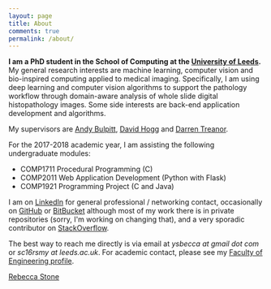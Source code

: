 ```yaml
---
layout: page
title: About
comments: true
permalink: /about/
---
```


**I am a PhD student in the School of Computing at the [University of Leeds](https://engineering.leeds.ac.uk/computing).** My general research interests are machine learning, computer vision and bio-inspired computing applied to medical imaging. Specifically, I am using deep learning and computer vision algorithms to support the pathology workflow through domain-aware analysis of whole slide digital histopathology images. Some side interests are back-end application development and algorithms. 

My supervisors are [Andy Bulpitt](https://scholar.google.co.uk/citations?user=9S9v3bcAAAAJ&hl=en&oi=ao), [David Hogg](https://scholar.google.co.uk/citations?user=5VJ4YPQAAAAJ&hl=en&oi=ao) and [Darren Treanor](https://scholar.google.co.uk/citations?user=tTwpjE0AAAAJ&hl=en&oi=ao).

For the 2017-2018 academic year, I am assisting the following undergraduate modules:

+ COMP1711 Procedural Programming (C)
+ COMP2011 Web Application Development (Python with Flask)
+ COMP1921 Programming Project (C and Java)

<!-- ![Me]({{site.baseurl}}/assets/static-images/me-small.png "Me") -->

I am on [LinkedIn](https://www.linkedin.com/in/ysbecca/) for general professional / networking contact, occasionally on [GitHub](https://github.com/ysbecca) or [BitBucket](https://bitbucket.org/ysbecca) although most of my work there is in private repositories (sorry, I'm working on changing that), and a very sporadic contributor on [StackOverflow](http://stackoverflow.com/users/1677813/ysbecca).

The best way to reach me directly is via email at *ysbecca at gmail dot com* or *sc16rsmy at leeds.ac.uk*. For academic contact, please see my [Faculty of Engineering profile](https://engineering.leeds.ac.uk/pgr/513/Rebecca_Stone).


<div class="LI-profile-badge"  data-version="v1" data-size="large" data-locale="en_US" data-type="horizontal" data-theme="light" data-vanity="ysbecca"><a class="LI-simple-link" href='https://uk.linkedin.com/in/ysbecca?trk=profile-badge'>Rebecca Stone</a></div>



<script type="text/javascript" src="https://platform.linkedin.com/badges/js/profile.js" async defer></script>
